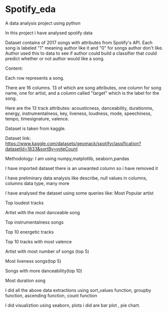 # Spotify_eda
A data analysis project using python

In this project i have analysed spotify data

Dataset contains of 2017 songs with attributes from Spotify's API. Each song is labeled "1" meaning author like it and "0" for songs author don't like. 
Author used this to data to see if author could build a classifier that could predict whether or not author would like a song.

Content:

Each row represents a song.

There are 16 columns. 13 of which are song attributes, one column for song name, one for artist, and a column called "target" which is the label for the song.

Here are the 13 track attributes: acousticness, danceability, durationms, energy, instrumentalness, key, liveness, loudness, mode, speechiness, tempo, timesignature, valence.

Dataset is taken from kaggle.

Dataset link: https://www.kaggle.com/datasets/geomack/spotifyclassification?datasetId=1833&sortBy=voteCount


Methodology:
I am using numpy,matplotlib, seaborn,pandas

I have imported dataset there is an unwanted column so i have removed it 

I have preliminary data analysis like describe, null values in columns, columns data type, many more

I have analysed the dataset using some queries like:
Most Popular artist

Top loudest  tracks

Artist with the most danceable song

Top instrumentalness songs

Top 10 energetic tracks

Top 10 tracks with most valence

Artist with most number of songs (top 5)

Most liveness songs(top 5)

Songs with more danceability(top 10)

Most duration song

I did all the above data extractions using sort_values function, groupby function, ascending function, count function

I did visualiztion using seaborn, plots i did are bar plot , pie chart.
